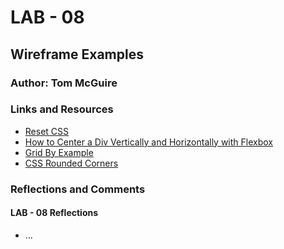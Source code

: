 # LAB - 08

## Wireframe Examples

### Author: Tom McGuire

### Links and Resources

* [Reset CSS](https://meyerweb.com/eric/tools/css/reset/)
* [How to Center a Div Vertically and Horizontally with Flexbox](https://www.freecodecamp.org/news/how-to-center-anything-with-css-align-a-div-text-and-more/)
* [Grid By Example](https://gridbyexample.com/examples/example1/)
* [CSS Rounded Corners](https://www.w3schools.com/css/css3_borders.asp)

### Reflections and Comments

#### LAB - 08 Reflections

* ...
